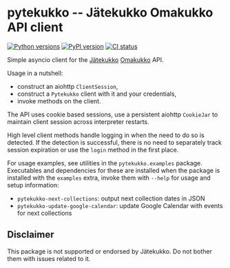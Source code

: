 # pytekukko -- Jätekukko Omakukko API client

[![Python versions](https://img.shields.io/pypi/pyversions/pytekukko.svg)](https://pypi.org/project/pytekukko/)
[![PyPI version](https://badge.fury.io/py/pytekukko.svg)](https://badge.fury.io/py/pytekukko)
[![CI status](https://github.com/scop/pytekukko/workflows/check/badge.svg)](https://github.com/scop/pytekukko/actions?query=workflow%3Acheck)

Simple asyncio client for the [Jätekukko](https://www.jatekukko.fi)
[Omakukko](https://tilasto.jatekukko.fi/indexservice2.jsp) API.

Usage in a nutshell:

* construct an aiohttp `ClientSession`,
* construct a `Pytekukko` client with it and your credentials,
* invoke methods on the client.

The API uses cookie based sessions, use a persistent aiohttp
`CookieJar` to maintain client session across interpreter restarts.

High level client methods handle logging in when the need to do so is
detected. If the detection is successful, there is no need to
separately track session expiration or use the `login` method in the
first place.

For usage examples, see utilities in the `pytekukko.examples`
package. Executables and dependencies for these are installed when the
package is installed with the `examples` extra, invoke them with
`--help` for usage and setup information:

* `pytekukko-next-collections`: output next collection dates in JSON
* `pytekukko-update-google-calendar`: update Google Calendar with
  events for next collections

## Disclaimer

This package is not supported or endorsed by Jätekukko. Do not bother
them with issues related to it.
